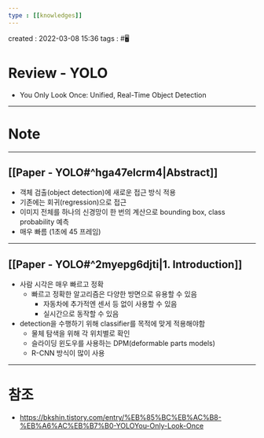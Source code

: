```yaml
---
type : [[knowledges]]
---
```


created : 2022-03-08 15:36
tags : #🖥️ 

# Review - YOLO
- You Only Look Once: Unified, Real-Time Object Detection

---
# Note

---
## [[Paper - YOLO#^hga47elcrm4|Abstract]]
- 객체 검출(object detection)에 새로운 접근 방식 적용
- 기존에는 회귀(regression)으로 접근
- 이미지 전체를 하나의 신경망이 한 번의 계산으로 bounding box, class probability 예측
- 매우 빠름 (1초에 45 프레임)

---
## [[Paper - YOLO#^2myepg6djti|1. Introduction]]
- 사람 시각은 매우 빠르고 정확
	- 빠르고 정확한 알고리즘은 다양한 방면으로 유용할 수 있음
		- 자동차에 추가적엔 센서 등 없이 사용할 수 있음
		- 실시간으로 동작할 수 있음
- detection을 수행하기 위해 classifier를 목적에 맞게 적용해야함
	- 물체 탐색을 위해 각 위치별로 확인
	- 슬라이딩 윈도우를 사용하는 DPM(deformable parts models)
	- R-CNN 방식이 많이 사용


---
# 참조
- https://bkshin.tistory.com/entry/%EB%85%BC%EB%AC%B8-%EB%A6%AC%EB%B7%B0-YOLOYou-Only-Look-Once
